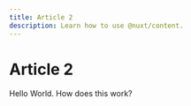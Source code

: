 ```yaml
---
title: Article 2
description: Learn how to use @nuxt/content.
---
```


# Article 2

Hello World. How does this work?
